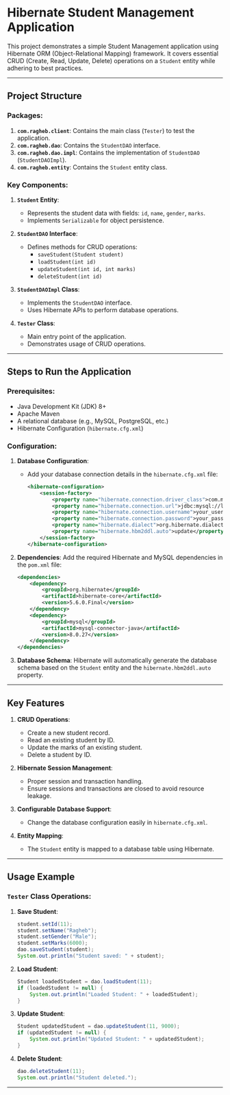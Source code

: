 # Hibernate Student Management Application

This project demonstrates a simple Student Management application using Hibernate ORM (Object-Relational Mapping) framework. It covers essential CRUD (Create, Read, Update, Delete) operations on a `Student` entity while adhering to best practices.

---

## Project Structure

### Packages:
1. **`com.ragheb.client`**: Contains the main class (`Tester`) to test the application.
2. **`com.ragheb.dao`**: Contains the `StudentDAO` interface.
3. **`com.ragheb.dao.impl`**: Contains the implementation of `StudentDAO` (`StudentDAOImpl`).
4. **`com.ragheb.entity`**: Contains the `Student` entity class.

### Key Components:
1. **`Student` Entity**:
    - Represents the student data with fields: `id`, `name`, `gender`, `marks`.
    - Implements `Serializable` for object persistence.

2. **`StudentDAO` Interface**:
    - Defines methods for CRUD operations:
        - `saveStudent(Student student)`
        - `loadStudent(int id)`
        - `updateStudent(int id, int marks)`
        - `deleteStudent(int id)`

3. **`StudentDAOImpl` Class**:
    - Implements the `StudentDAO` interface.
    - Uses Hibernate APIs to perform database operations.

4. **`Tester` Class**:
    - Main entry point of the application.
    - Demonstrates usage of CRUD operations.

---

## Steps to Run the Application

### Prerequisites:
- Java Development Kit (JDK) 8+
- Apache Maven
- A relational database (e.g., MySQL, PostgreSQL, etc.)
- Hibernate Configuration (`hibernate.cfg.xml`)

### Configuration:
1. **Database Configuration**:
    - Add your database connection details in the `hibernate.cfg.xml` file:
      ```xml
      <hibernate-configuration>
          <session-factory>
              <property name="hibernate.connection.driver_class">com.mysql.cj.jdbc.Driver</property>
              <property name="hibernate.connection.url">jdbc:mysql://localhost:3306/your_database</property>
              <property name="hibernate.connection.username">your_username</property>
              <property name="hibernate.connection.password">your_password</property>
              <property name="hibernate.dialect">org.hibernate.dialect.MySQLDialect</property>
              <property name="hibernate.hbm2ddl.auto">update</property>
          </session-factory>
      </hibernate-configuration>
      ```

2. **Dependencies**:
   Add the required Hibernate and MySQL dependencies in the `pom.xml` file:
   ```xml
   <dependencies>
       <dependency>
           <groupId>org.hibernate</groupId>
           <artifactId>hibernate-core</artifactId>
           <version>5.6.0.Final</version>
       </dependency>
       <dependency>
           <groupId>mysql</groupId>
           <artifactId>mysql-connector-java</artifactId>
           <version>8.0.27</version>
       </dependency>
   </dependencies>
   ```

3. **Database Schema**:
   Hibernate will automatically generate the database schema based on the `Student` entity and the `hibernate.hbm2ddl.auto` property.

---

## Key Features
1. **CRUD Operations**:
    - Create a new student record.
    - Read an existing student by ID.
    - Update the marks of an existing student.
    - Delete a student by ID.

2. **Hibernate Session Management**:
    - Proper session and transaction handling.
    - Ensure sessions and transactions are closed to avoid resource leakage.

3. **Configurable Database Support**:
    - Change the database configuration easily in `hibernate.cfg.xml`.

4. **Entity Mapping**:
    - The `Student` entity is mapped to a database table using Hibernate.

---

## Usage Example
### `Tester` Class Operations:
1. **Save Student**:
   ```java
   student.setId(11);
   student.setName("Ragheb");
   student.setGender("Male");
   student.setMarks(6000);
   dao.saveStudent(student);
   System.out.println("Student saved: " + student);
   ```

2. **Load Student**:
   ```java
   Student loadedStudent = dao.loadStudent(11);
   if (loadedStudent != null) {
       System.out.println("Loaded Student: " + loadedStudent);
   }
   ```

3. **Update Student**:
   ```java
   Student updatedStudent = dao.updateStudent(11, 9000);
   if (updatedStudent != null) {
       System.out.println("Updated Student: " + updatedStudent);
   }
   ```

4. **Delete Student**:
   ```java
   dao.deleteStudent(11);
   System.out.println("Student deleted.");
   ```

---